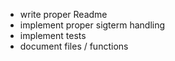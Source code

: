 * write proper Readme
* implement proper sigterm handling
* implement tests
* document files / functions
